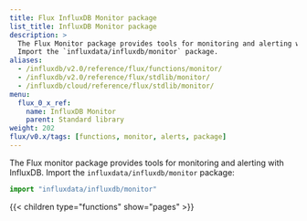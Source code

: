 ```yaml
---
title: Flux InfluxDB Monitor package
list_title: InfluxDB Monitor package
description: >
  The Flux Monitor package provides tools for monitoring and alerting with InfluxDB.
  Import the `influxdata/influxdb/monitor` package.
aliases:
  - /influxdb/v2.0/reference/flux/functions/monitor/
  - /influxdb/v2.0/reference/flux/stdlib/monitor/
  - /influxdb/cloud/reference/flux/stdlib/monitor/
menu:
  flux_0_x_ref:
    name: InfluxDB Monitor
    parent: Standard library
weight: 202
flux/v0.x/tags: [functions, monitor, alerts, package]
---
```


The Flux monitor package provides tools for monitoring and alerting with InfluxDB.
Import the `influxdata/influxdb/monitor` package:

```js
import "influxdata/influxdb/monitor"
```

{{< children type="functions" show="pages" >}}
